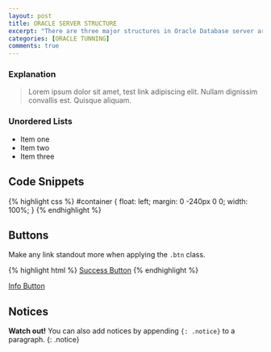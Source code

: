 ```yaml
---
layout: post
title: ORACLE SERVER STRUCTURE
excerpt: "There are three major structures in Oracle Database server architecture: memory structures, process structures, and storage structures."
categories: [ORACLE TUNNING]
comments: true
---
```



### Explanation

> Lorem ipsum dolor sit amet, test link adipiscing elit. Nullam dignissim convallis est. Quisque aliquam.


### Unordered Lists

* Item one
* Item two
* Item three

## Code Snippets

{% highlight css %}
#container {
  float: left;
  margin: 0 -240px 0 0;
  width: 100%;
}
{% endhighlight %}

## Buttons

Make any link standout more when applying the `.btn` class.

{% highlight html %}
<a href="#" class="btn btn-success">Success Button</a>
{% endhighlight %}

<div markdown="0"><a href="#" class="btn btn-info">Info Button</a></div>

## Notices

**Watch out!** You can also add notices by appending `{: .notice}` to a paragraph.
{: .notice}
